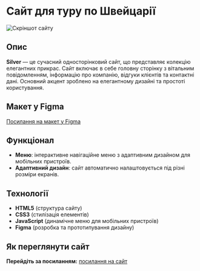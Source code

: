# Сайт для туру по Швейцарії

![Скріншот сайту](path/to/your/screenshot.png)

## Опис
**Silver** — це сучасний односторінковий сайт, що представляє колекцію елегантних прикрас. Сайт включає в себе головну сторінку з вітальним повідомленням, інформацію про компанію, відгуки клієнтів та контактні дані. Основний акцент зроблено на елегантному дизайні та простоті користування.

## Макет у Figma
[Посилання на макет у Figma](https://www.figma.com/design/bMGJVNAv2dTfYXzArvZx0z/JewelrySite?node-id=0-1&t=zeRs4mQA9tn63XbJ-1)

## Функціонал

- **Меню**: інтерактивне навігаційне меню з адаптивним дизайном для мобільних пристроїв.
- **Адаптивний дизайн**: сайт автоматично налаштовується під різні розміри екранів.

## Технології

- **HTML5** (структура сайту)
- **CSS3** (стилізація елементів)
- **JavaScript** (динамічне меню для мобільних пристроїв)
- **Figma** (розробка та прототипування дизайну)

## Як переглянути сайт
**Перейдіть за посиланням:** [посилання на сайт](https://github.com/tsisar-daria/jewelry/blob/main/img/screen.png)
